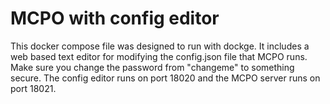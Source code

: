 # MCPO with config editor
This docker compose file was designed to run with dockge. It includes a web based text editor for modifying the config.json file that MCPO runs. Make sure you change the password from "changeme" to something secure. The config editor runs on port 18020 and the MCPO server runs on port 18021.